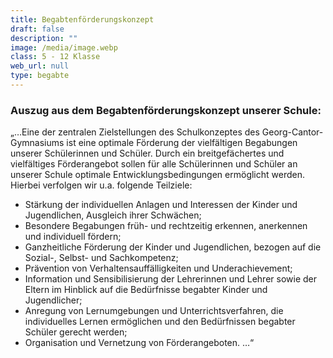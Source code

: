 ```yaml
---
title: Begabtenförderungskonzept
draft: false
description: ""
image: /media/image.webp
class: 5 - 12 Klasse
web_url: null
type: begabte
---
```

### Auszug aus dem Begabtenförderungskonzept unserer Schule:

„…Eine der zentralen Zielstellungen des Schulkonzeptes des Georg-Cantor-Gymnasiums ist eine optimale Förderung der vielfältigen Begabungen unserer Schülerinnen und Schüler. Durch ein breitgefächertes und vielfältiges Förderangebot sollen für alle Schülerinnen und Schüler an unserer Schule optimale Entwicklungsbedingungen ermöglicht werden.
Hierbei verfolgen wir u.a. folgende Teilziele:

- Stärkung der individuellen Anlagen und Interessen der Kinder und Jugendlichen, Ausgleich ihrer Schwächen;
- Besondere Begabungen früh- und rechtzeitig erkennen, anerkennen und individuell fördern;
- Ganzheitliche Förderung der Kinder und Jugendlichen, bezogen auf die Sozial-, Selbst- und Sachkompetenz;
- Prävention von Verhaltensauffälligkeiten und Underachievement;
- Information und Sensibilisierung der Lehrerinnen und Lehrer sowie der Eltern im Hinblick auf die Bedürfnisse begabter Kinder und Jugendlicher;
- Anregung von Lernumgebungen und Unterrichtsverfahren, die individuelles Lernen ermöglichen und den Bedürfnissen begabter Schüler gerecht werden;
- Organisation und Vernetzung von Förderangeboten. …“
